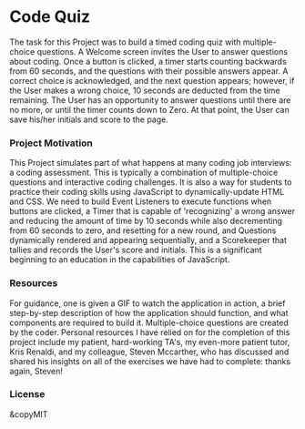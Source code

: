 # Code Quiz

The task for this Project was to build a timed coding quiz with multiple-choice questions. A Welcome screen invites the User to answer questions about coding. Once a button is clicked, a timer starts counting backwards from 60 seconds, and the questions with their possible answers appear. A correct choice is acknowledged, and the next question appears; however, if the User makes a wrong choice, 10 seconds are deducted from the time remaining. The User has an opportunity to answer questions until there are no more, or until the timer counts down to Zero. At that point, the User can save his/her initials and score to the page.


### Project Motivation

This Project simulates part of what happens at many coding job interviews: a coding assessment. This is typically a combination of multiple-choice questions and interactive coding challenges. It is also a way for students to practice their coding skills using JavaScript to dynamically-update HTML and CSS. We need to build Event Listeners to execute functions when buttons are clicked, a Timer that is capable of 'recognizing' a wrong answer and reducing the amount of time by 10 seconds while also decrementing from 60 seconds to zero, and resetting for a new round, and Questions dynamically rendered and appearing sequentially, and a Scorekeeper that tallies and records the User's score and initials. This is a significant beginning to an education in the capabilities of JavaScript.


### Resources

For guidance, one is given a GIF to watch the application in action, a brief step-by-step description of how the application should function, and what components are required to build it. Multiple-choice questions are created by the coder. Personal resources I have relied on for the completion of this project include my patient, hard-working TA's, my even-more patient tutor, Kris Renaldi, and my colleague, Steven Mccarther, who has discussed and shared his insights on all of the exercises we have had to complete: thanks again, Steven!


### License

&copyMIT
